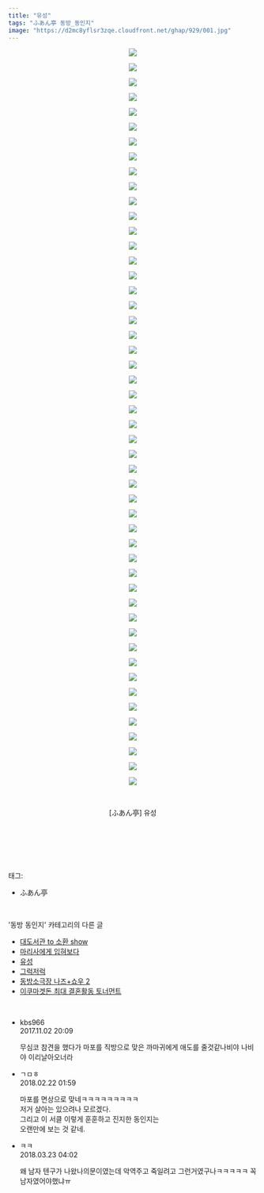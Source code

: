 ```yaml
---
title: "유성"
tags: "ふあん亭 동방_동인지"
image: "https://d2mc8yflsr3zqe.cloudfront.net/ghap/929/001.jpg"
---
```

<div class="article">
<p style="text-align: center; clear: none; float: none;"><img src="{{ site.imgserver2 }}/ghap/929/001.jpg"/></p>
<p style="text-align: center; clear: none; float: none;"><img src="{{ site.imgserver2 }}/ghap/929/002.jpg"/></p>
<p style="text-align: center; clear: none; float: none;"><img src="{{ site.imgserver2 }}/ghap/929/003.jpg"/></p>
<p style="text-align: center; clear: none; float: none;"><img src="{{ site.imgserver2 }}/ghap/929/004.jpg"/></p>
<p style="text-align: center; clear: none; float: none;"><img src="{{ site.imgserver2 }}/ghap/929/005.jpg"/></p>
<p style="text-align: center; clear: none; float: none;"><img src="{{ site.imgserver2 }}/ghap/929/006.jpg"/></p>
<p style="text-align: center; clear: none; float: none;"><img src="{{ site.imgserver2 }}/ghap/929/007.jpg"/></p>
<p style="text-align: center; clear: none; float: none;"><img src="{{ site.imgserver2 }}/ghap/929/008.jpg"/></p>
<p style="text-align: center; clear: none; float: none;"><img src="{{ site.imgserver2 }}/ghap/929/009.jpg"/></p>
<p style="text-align: center; clear: none; float: none;"><img src="{{ site.imgserver2 }}/ghap/929/010.jpg"/></p>
<p style="text-align: center; clear: none; float: none;"><img src="{{ site.imgserver2 }}/ghap/929/011.jpg"/></p>
<p style="text-align: center; clear: none; float: none;"><img src="{{ site.imgserver2 }}/ghap/929/012.jpg"/></p>
<p style="text-align: center; clear: none; float: none;"><img src="{{ site.imgserver2 }}/ghap/929/013.jpg"/></p>
<p style="text-align: center; clear: none; float: none;"><img src="{{ site.imgserver2 }}/ghap/929/014.jpg"/></p>
<p style="text-align: center; clear: none; float: none;"><img src="{{ site.imgserver2 }}/ghap/929/015.jpg"/></p>
<p style="text-align: center; clear: none; float: none;"><img src="{{ site.imgserver2 }}/ghap/929/016.jpg"/></p>
<p style="text-align: center; clear: none; float: none;"><img src="{{ site.imgserver2 }}/ghap/929/017.jpg"/></p>
<p style="text-align: center; clear: none; float: none;"><img src="{{ site.imgserver2 }}/ghap/929/018.jpg"/></p>
<p style="text-align: center; clear: none; float: none;"><img src="{{ site.imgserver2 }}/ghap/929/019.jpg"/></p>
<p style="text-align: center; clear: none; float: none;"><img src="{{ site.imgserver2 }}/ghap/929/020.jpg"/></p>
<p style="text-align: center; clear: none; float: none;"><img src="{{ site.imgserver2 }}/ghap/929/021.jpg"/></p>
<p style="text-align: center; clear: none; float: none;"><img src="{{ site.imgserver2 }}/ghap/929/022.jpg"/></p>
<p style="text-align: center; clear: none; float: none;"><img src="{{ site.imgserver2 }}/ghap/929/023.jpg"/></p>
<p style="text-align: center; clear: none; float: none;"><img src="{{ site.imgserver2 }}/ghap/929/024.jpg"/></p>
<p style="text-align: center; clear: none; float: none;"><img src="{{ site.imgserver2 }}/ghap/929/025.jpg"/></p>
<p style="text-align: center; clear: none; float: none;"><img src="{{ site.imgserver2 }}/ghap/929/026.jpg"/></p>
<p style="text-align: center; clear: none; float: none;"><img src="{{ site.imgserver2 }}/ghap/929/027.jpg"/></p>
<p style="text-align: center; clear: none; float: none;"><img src="{{ site.imgserver2 }}/ghap/929/028.jpg"/></p>
<p style="text-align: center; clear: none; float: none;"><img src="{{ site.imgserver2 }}/ghap/929/029.jpg"/></p>
<p style="text-align: center; clear: none; float: none;"><img src="{{ site.imgserver2 }}/ghap/929/030.jpg"/></p>
<p style="text-align: center; clear: none; float: none;"><img src="{{ site.imgserver2 }}/ghap/929/031.jpg"/></p>
<p style="text-align: center; clear: none; float: none;"><img src="{{ site.imgserver2 }}/ghap/929/032.jpg"/></p>
<p style="text-align: center; clear: none; float: none;"><img src="{{ site.imgserver2 }}/ghap/929/033.jpg"/></p>
<p style="text-align: center; clear: none; float: none;"><img src="{{ site.imgserver2 }}/ghap/929/034.jpg"/></p>
<p style="text-align: center; clear: none; float: none;"><img src="{{ site.imgserver2 }}/ghap/929/035.jpg"/></p>
<p style="text-align: center; clear: none; float: none;"><img src="{{ site.imgserver2 }}/ghap/929/036.jpg"/></p>
<p style="text-align: center; clear: none; float: none;"><img src="{{ site.imgserver2 }}/ghap/929/037.jpg"/></p>
<p style="text-align: center; clear: none; float: none;"><img src="{{ site.imgserver2 }}/ghap/929/038.jpg"/></p>
<p style="text-align: center; clear: none; float: none;"><img src="{{ site.imgserver2 }}/ghap/929/039.jpg"/></p>
<p style="text-align: center; clear: none; float: none;"><img src="{{ site.imgserver2 }}/ghap/929/040.jpg"/></p>
<p style="text-align: center; clear: none; float: none;"><img src="{{ site.imgserver2 }}/ghap/929/041.jpg"/></p>
<p style="text-align: center; clear: none; float: none;"><img src="{{ site.imgserver2 }}/ghap/929/042.jpg"/></p>
<p style="text-align: center; clear: none; float: none;"><img src="{{ site.imgserver2 }}/ghap/929/043.jpg"/></p>
<p style="text-align: center; clear: none; float: none;"><img src="{{ site.imgserver2 }}/ghap/929/044.jpg"/></p>
<p style="text-align: center; clear: none; float: none;"><img src="{{ site.imgserver2 }}/ghap/929/045.jpg"/></p>
<p style="text-align: center; clear: none; float: none;"><img src="{{ site.imgserver2 }}/ghap/929/046.jpg"/></p>
<p style="text-align: center; clear: none; float: none;"><img src="{{ site.imgserver2 }}/ghap/929/047.jpg"/></p>
<p style="text-align: center; clear: none; float: none;"><img src="{{ site.imgserver2 }}/ghap/929/048.jpg"/></p>
<p style="text-align: center; clear: none; float: none;"><img src="{{ site.imgserver2 }}/ghap/929/049.jpg"/></p>
<p style="text-align: center; clear: none; float: none;"><img src="{{ site.imgserver2 }}/ghap/929/050.jpg"/></p>
<p style="text-align: center; clear: none; float: none;"><br/></p>
<p style="text-align: center; clear: none; float: none;">[ふあん亭] 유성</p>
<p style="text-align: center; clear: none; float: none;"><br/></p>
<p><br/></p>
</div><br/>
<div class="tagTrail">
<p>태그: </p>
<ul>
<li>ふあん亭</li>
</ul>
</div><br/>
<div class="another">
<p>'동방 동인지' 카테고리의 다른 글</p>
<ul>
<li><a href="/ghap_931">대도서관 to 소환 show</a></li>
<li><a href="/ghap_930">마리사에게 입혀보다</a></li>
<li><a href="/ghap_929">유성</a></li>
<li><a href="/ghap_928">그럭저럭</a></li>
<li><a href="/ghap_927">동방소극장 나즈+쇼우 2</a></li>
<li><a href="/ghap_926">이쿠마겟돈 최대 결혼활동 토너먼트</a></li>
</ul>
</div><br/>
<div class="cb_module cb_fluid">
<div class="cb_wrt cb_profile">
<div class="comment">
<ul>
<li class="cb_thumb_off" id="comment15121194">
<div class="cb_comment_area">
<div class="cb_info_area">
<div class="cb_section">
<span class="cb_nick_name">kbs966</span>
</div>
<div class="cb_section">
<span class="cb_date">2017.11.02 20:09 </span>
</div>
</div>
<div class="cb_dsc_comment">
<p class="cb_dsc">
											무심코 참견을 했다가 마포를 직방으로 맞은 까마귀에게 애도를 줄것같나비야 나비야 이리날아오너라
										</p>
</div>
</div></li>
<li class="cb_thumb_off" id="comment15203991">
<div class="cb_comment_area">
<div class="cb_info_area">
<div class="cb_section">
<span class="cb_nick_name">ㄱㅁㅎ</span>
</div>
<div class="cb_section">
<span class="cb_date">2018.02.22 01:59 </span>
</div>
</div>
<div class="cb_dsc_comment">
<p class="cb_dsc">
											마포를 면상으로 맞네ㅋㅋㅋㅋㅋㅋㅋㅋㅋ<br/>
저거 살아는 있으려나 모르겠다.<br/>
그리고 이 서클 이렇게 훈훈하고 진지한 동인지는<br/>
오랜만에 보는 것 같네.
										</p>
</div>
</div></li>
<li class="cb_thumb_off" id="comment15224800">
<div class="cb_comment_area">
<div class="cb_info_area">
<div class="cb_section">
<span class="cb_nick_name">ㅋㅋ</span>
</div>
<div class="cb_section">
<span class="cb_date">2018.03.23 04:02 </span>
</div>
</div>
<div class="cb_dsc_comment">
<p class="cb_dsc">
											왜 남자 텐구가 나왔나의문이였는데 악역주고 죽일려고 그런거였구나ㅋㅋㅋㅋㅋ 꼭 남자였어야했냐ㅠ
										</p>
</div>
</div></li>
</ul>
</div>
</div><!-- commentList close -->
</div><br/>
